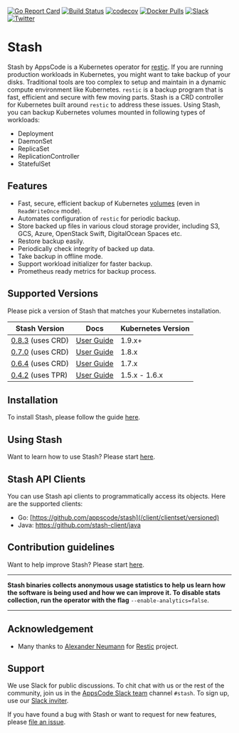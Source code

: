 [![Go Report Card](https://goreportcard.com/badge/github.com/appscode/stash)](https://goreportcard.com/report/github.com/appscode/stash)
[![Build Status](https://travis-ci.org/appscode/stash.svg?branch=master)](https://travis-ci.org/appscode/stash)
[![codecov](https://codecov.io/gh/appscode/stash/branch/master/graph/badge.svg)](https://codecov.io/gh/appscode/stash)
[![Docker Pulls](https://img.shields.io/docker/pulls/appscode/stash.svg)](https://hub.docker.com/r/appscode/stash/)
[![Slack](https://slack.appscode.com/badge.svg)](https://slack.appscode.com)
[![Twitter](https://img.shields.io/twitter/follow/appscodehq.svg?style=social&logo=twitter&label=Follow)](https://twitter.com/intent/follow?screen_name=AppsCodeHQ)

# Stash
 Stash by AppsCode is a Kubernetes operator for [restic](https://restic.net). If you are running production workloads in Kubernetes, you might want to take backup of your disks. Traditional tools are too complex to setup and maintain in a dynamic compute environment like Kubernetes. `restic` is a backup program that is fast, efficient and secure with few moving parts. Stash is a CRD controller for Kubernetes built around `restic` to address these issues. Using Stash, you can backup Kubernetes volumes mounted in following types of workloads:
- Deployment
- DaemonSet
- ReplicaSet
- ReplicationController
- StatefulSet

## Features
 - Fast, secure, efficient backup of Kubernetes [volumes](https://kubernetes.io/docs/concepts/storage/volumes/) (even in `ReadWriteOnce` mode).
 - Automates configuration of `restic` for periodic backup.
 - Store backed up files in various cloud storage provider, including S3, GCS, Azure, OpenStack Swift, DigitalOcean Spaces etc.
 - Restore backup easily.
 - Periodically check integrity of backed up data.
 - Take backup in offline mode.
 - Support workload initializer for faster backup.
 - Prometheus ready metrics for backup process.

## Supported Versions
Please pick a version of Stash that matches your Kubernetes installation.

| Stash Version                                                                      | Docs                                                            | Kubernetes Version |
|------------------------------------------------------------------------------------|-----------------------------------------------------------------|--------------------|
| [0.8.3](https://github.com/appscode/stash/releases/tag/0.8.3) (uses CRD)           | [User Guide](https://appscode.com/products/stash/0.8.3)         | 1.9.x+             |
| [0.7.0](https://github.com/appscode/stash/releases/tag/0.7.0) (uses CRD)           | [User Guide](https://appscode.com/products/stash/0.7.0)         | 1.8.x              |
| [0.6.4](https://github.com/appscode/stash/releases/tag/0.6.4) (uses CRD)           | [User Guide](https://appscode.com/products/stash/0.6.4)         | 1.7.x              |
| [0.4.2](https://github.com/appscode/stash/releases/tag/0.4.2) (uses TPR)           | [User Guide](https://github.com/appscode/stash/tree/0.4.2/docs) | 1.5.x - 1.6.x      |

## Installation

To install Stash, please follow the guide [here](https://appscode.com/products/stash/0.8.3/setup/install).

## Using Stash
Want to learn how to use Stash? Please start [here](https://appscode.com/products/stash/0.8.3).

## Stash API Clients
You can use Stash api clients to programmatically access its objects. Here are the supported clients:

- Go: [https://github.com/appscode/stash](/client/clientset/versioned)
- Java: https://github.com/stash-client/java

## Contribution guidelines
Want to help improve Stash? Please start [here](https://appscode.com/products/stash/0.8.3/welcome/contributing).

---

**Stash binaries collects anonymous usage statistics to help us learn how the software is being used and how we can improve it. To disable stats collection, run the operator with the flag** `--enable-analytics=false`.

---

## Acknowledgement
 - Many thanks to [Alexander Neumann](https://github.com/fd0) for [Restic](https://restic.net) project.

## Support
We use Slack for public discussions. To chit chat with us or the rest of the community, join us in the [AppsCode Slack team](https://appscode.slack.com/messages/C8NCX6N23/details/) channel `#stash`. To sign up, use our [Slack inviter](https://slack.appscode.com/).

If you have found a bug with Stash or want to request for new features, please [file an issue](https://github.com/appscode/stash/issues/new).
